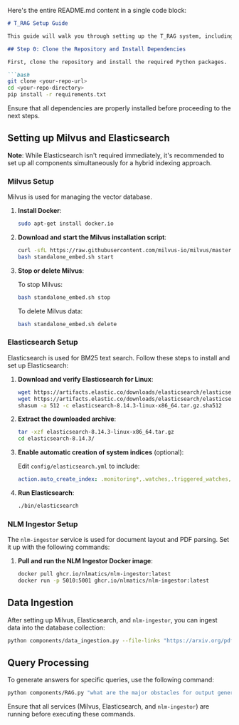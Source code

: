 Here's the entire README.md content in a single code block:

```markdown
# T_RAG Setup Guide

This guide will walk you through setting up the T_RAG system, including data scraping, database setup, and query processing. The system uses Milvus for vector search, Elasticsearch for BM25, and `nlm-ingestor` for document layout and PDF parsing.

## Step 0: Clone the Repository and Install Dependencies

First, clone the repository and install the required Python packages.

```bash
git clone <your-repo-url>
cd <your-repo-directory>
pip install -r requirements.txt
```

Ensure that all dependencies are properly installed before proceeding to the next steps.


## Setting up Milvus and Elasticsearch

**Note**: While Elasticsearch isn't required immediately, it's recommended to set up all components simultaneously for a hybrid indexing approach.

### Milvus Setup

Milvus is used for managing the vector database.

1. **Install Docker**:

    ```bash
    sudo apt-get install docker.io
    ```

2. **Download and start the Milvus installation script**:

    ```bash
    curl -sfL https://raw.githubusercontent.com/milvus-io/milvus/master/scripts/standalone_embed.sh -o standalone_embed.sh
    bash standalone_embed.sh start
    ```

3. **Stop or delete Milvus**:

    To stop Milvus:
    ```bash
    bash standalone_embed.sh stop
    ```

    To delete Milvus data:
    ```bash
    bash standalone_embed.sh delete
    ```

### Elasticsearch Setup

Elasticsearch is used for BM25 text search. Follow these steps to install and set up Elasticsearch:

1. **Download and verify Elasticsearch for Linux**:

    ```bash
    wget https://artifacts.elastic.co/downloads/elasticsearch/elasticsearch-8.14.3-linux-x86_64.tar.gz
    wget https://artifacts.elastic.co/downloads/elasticsearch/elasticsearch-8.14.3-linux-x86_64.tar.gz.sha512
    shasum -a 512 -c elasticsearch-8.14.3-linux-x86_64.tar.gz.sha512
    ```

2. **Extract the downloaded archive**:

    ```bash
    tar -xzf elasticsearch-8.14.3-linux-x86_64.tar.gz
    cd elasticsearch-8.14.3/
    ```

3. **Enable automatic creation of system indices** (optional):

    Edit `config/elasticsearch.yml` to include:
    ```yaml
    action.auto_create_index: .monitoring*,.watches,.triggered_watches,.watcher-history*,.ml*
    ```

4. **Run Elasticsearch**:

    ```bash
    ./bin/elasticsearch
    ```

### NLM Ingestor Setup

The `nlm-ingestor` service is used for document layout and PDF parsing. Set it up with the following commands:

1. **Pull and run the NLM Ingestor Docker image**:

    ```bash
    docker pull ghcr.io/nlmatics/nlm-ingestor:latest
    docker run -p 5010:5001 ghcr.io/nlmatics/nlm-ingestor:latest
    ```

## Data Ingestion

After setting up Milvus, Elasticsearch, and `nlm-ingestor`, you can ingest data into the database collection:

```bash
python components/data_ingestion.py --file-links "https://arxiv.org/pdf/2407.14562" "https://arxiv.org/pdf/2407.14743"
```

## Query Processing

To generate answers for specific queries, use the following command:

```bash
python components/RAG.py "what are the major obstacles for output generation on a semantic level?"
```

Ensure that all services (Milvus, Elasticsearch, and `nlm-ingestor`) are running before executing these commands.
```


